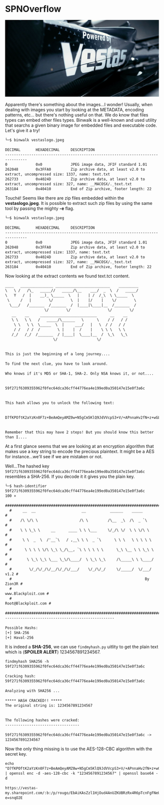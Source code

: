 # SPNOverflow


![](vestaslogo.jpeg)

Apparently there's something about the images...I wonder!
Usually, when dealing with images you start by looking at the METADATA, encoding patterns, etc... but there's nothing useful on that.
We do know that files types can embed other files types. Binwalk is a well-known and used utility that searchs a given binary image for embedded files and executable code. Let's give it a try!

```
└─$ binwalk vestaslogo.jpeg     

DECIMAL       HEXADECIMAL     DESCRIPTION
--------------------------------------------------------------------------------
0             0x0             JPEG image data, JFIF standard 1.01
262048        0x3FFA0         Zip archive data, at least v2.0 to extract, uncompressed size: 1337, name: text.txt
262733        0x4024D         Zip archive data, at least v2.0 to extract, uncompressed size: 327, name: __MACOSX/._text.txt
263184        0x40410         End of Zip archive, footer length: 22
 ```
 Touché! Seems like there are zip files embedded within the **vestaslogo.jpeg**. It is possible to extract such zip files by using the same tool by passing the mighty **-e** flag.
 
 ```
 └─$ binwalk vestaslogo.jpeg     

DECIMAL       HEXADECIMAL     DESCRIPTION
--------------------------------------------------------------------------------
0             0x0             JPEG image data, JFIF standard 1.01
262048        0x3FFA0         Zip archive data, at least v2.0 to extract, uncompressed size: 1337, name: text.txt
262733        0x4024D         Zip archive data, at least v2.0 to extract, uncompressed size: 327, name: __MACOSX/._text.txt
263184        0x40410         End of Zip archive, footer length: 22
 ```
 Now looking at the extract contents we found text.tct content.
 
 ```
 ____   _______________ _________________________    _________
\   \ /   /\_   _____//   _____/\__    ___/  _  \  /   _____/
 \   Y   /  |    __)_ \_____  \   |    | /  /_\  \ \_____  \ 
  \     /   |        \/        \  |    |/    |    \/        \
   \___/   /_______  /_______  /  |____|\____|__  /_______  /
                   \/        \/                 \/        \/ 
    __    __     __________________________      __    __    
    \ \   \ \   /   _____/\______   \      \    / /   / /    
     \ \   \ \  \_____  \  |     ___/   |   \  / /   / /     
     / /   / /  /        \ |    |  /    |    \ \ \   \ \     
    /_/   /_/  /_______  / |____|  \____|__  /  \_\   \_\    
                       \/                  \/                
                                                             

This is just the beginning of a long journey....

To find the next clue, you have to look around.

Who knows if it's MD5 or SHA-1, SHA-2. Only NSA knows it, or not....


59f271f6309355962f0fec64dca36cff44776ea4e199ed0a350147e15e0f3a6c


This hash allows you to unlock the following text:


D7fKPOftK2aYzKn0F7z+BeAmQeyAMZ0w+N5gCm5KlQ9JdVVcpS3+V/+APnnaHv2fN+z+wGLyI+1oS7FzszN5vbz/sNyt98/vcLYR7RJDb3cSQi8gV0Q5VgrtqVoksQ+F43l+7cdesdHZbCoc84/aJA==


Remember that this may have 2 steps! But you should know this better than I....

 ```
 At a first glance seems that we are looking at an encryption algorithm that makes use a key string to encode the precious plaintext. It might be a AES for instance...we'll see if we are mistaken or not.
 
 Well...The hashed key `59f271f6309355962f0fec64dca36cff44776ea4e199ed0a350147e15e0f3a6c` resembles a SHA-256. If you decode it it gives you the plain key.
 
 ```
 └─$ hash-identifier 59f271f6309355962f0fec64dca36cff44776ea4e199ed0a350147e15e0f3a6c                          100 ⨯
   #########################################################################
   #     __  __                     __           ______    _____           #
   #    /\ \/\ \                   /\ \         /\__  _\  /\  _ `\         #
   #    \ \ \_\ \     __      ____ \ \ \___     \/_/\ \/  \ \ \/\ \        #
   #     \ \  _  \  /'__`\   / ,__\ \ \  _ `\      \ \ \   \ \ \ \ \       #
   #      \ \ \ \ \/\ \_\ \_/\__, `\ \ \ \ \ \      \_\ \__ \ \ \_\ \      #
   #       \ \_\ \_\ \___ \_\/\____/  \ \_\ \_\     /\_____\ \ \____/      #
   #        \/_/\/_/\/__/\/_/\/___/    \/_/\/_/     \/_____/  \/___/  v1.2 #
   #                                                             By Zion3R #
   #                                                    www.Blackploit.com #
   #                                                   Root@Blackploit.com #
   #########################################################################
--------------------------------------------------

Possible Hashs:
[+] SHA-256
[+] Haval-256
 
 ```
 
 It is indeed a **SHA-256**, we can use `findmyhash.py` uitlity to get the plain text which is (**SPOILER ALERT**) 1234567891234567.
 
 ``` 
 findmyhash SHA256 -h 59f271f6309355962f0fec64dca36cff44776ea4e199ed0a350147e15e0f3a6c

Cracking hash: 59f271f6309355962f0fec64dca36cff44776ea4e199ed0a350147e15e0f3a6c

Analyzing with SHA256 ...

***** HASH CRACKED!! *****
The original string is: 1234567891234567 


The following hashes were cracked:
----------------------------------

59f271f6309355962f0fec64dca36cff44776ea4e199ed0a350147e15e0f3a6c -> 1234567891234567 

```

Now the only thing missing is to use the AES-128-CBC algorithm with the secret key.

```
echo "D7fKPOftK2aYzKn0F7z+BeAmQeyAMZ0w+N5gCm5KlQ9JdVVcpS3+V/+APnnaHv2fN+z+wGLyI+1oS7FzszN5vbz/sNyt98/vcLYR7RJDb3cSQi8gV0Q5VgrtqVoksQ+F43l+7cdesdHZbCoc84/aJA==" | openssl enc -d -aes-128-cbc -k "1234567891234567" | openssl base64 -d

https://vestas-my.sharepoint.com/:b:/p/rougo/EbAiKAsZzl1HjOud4AnUZKUBRzRx4R6pTcnFgFNeUQqMcg?e=snqO2E
```


 
 
